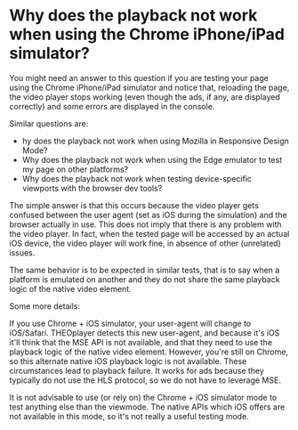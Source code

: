 # Why does the playback not work when using the Chrome iPhone/iPad simulator?

You might need an answer to this question if you are testing your page using the Chrome iPhone/iPad simulator and notice that, reloading the page, the video player stops working (even though the ads, if any, are displayed correctly) and some errors are displayed in the console.

Similar questions are:

- hy does the playback not work when using Mozilla in Responsive Design Mode?
- Why does the playback not work when using the Edge emulator to test my page on other platforms?
- Why does the playback not work when testing device-specific viewports with the browser dev tools?

The simple answer is that this occurs because the video player gets confused between the user agent (set as iOS during the simulation) and the browser actually in use. This does not imply that there is any problem with the video player. In fact, when the tested page will be accessed by an actual iOS device, the video player will work fine, in absence of other (unrelated) issues.

The same behavior is to be expected in similar tests, that is to say when a platform is emulated on another and they do not share the same playback logic of the native video element. 

Some more details:

If you use Chrome + iOS simulator, your user-agent will change to iOS/Safari. THEOplayer detects this new user-agent, and because it's iOS it'll think that the MSE API is not available, and that they need to use the playback logic of the native video element.  However, you're still on Chrome, so this alternate native iOS playback logic is not available. These circumstances lead to playback failure. It works for ads because they typically do not use the HLS protocol, so we do not have to leverage MSE.

It is not advisable to use (or rely on) the Chrome + iOS simulator mode to test anything else than the viewmode. The native APIs which iOS offers are not available in this mode, so it's not really a useful testing mode.